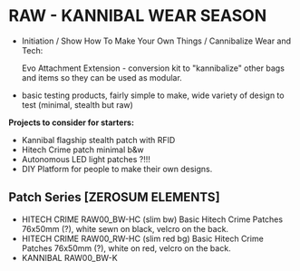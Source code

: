 # RAW - KANNIBAL WEAR SEASON
- Initiation / Show How To Make Your Own Things / Cannibalize Wear and Tech: 

  Evo Attachment Extension - conversion kit to "kannibalize" other bags and items so they can be used as modular.
  
- basic testing products, fairly simple to make, wide variety of design to test (minimal, stealth but raw)

**Projects to consider for starters:**
- Kannibal flagship stealth patch with RFID
- Hitech Crime patch minimal b&w
- Autonomous LED light patches ?!!!
- DIY Platform for people to make their own designs.

## Patch Series [ZEROSUM ELEMENTS]

- HITECH CRIME RAW00_BW-HC (slim bw) Basic Hitech Crime Patches 76x50mm (?), white sewn on black, velcro on the back.
- HITECH CRIME RAW00_RW-HC (slim red bg) Basic Hitech Crime Patches 76x50mm (?), white on red, velcro on the back.
- KANNIBAL RAW00_BW-K





